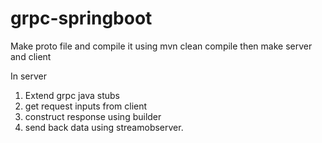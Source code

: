 # grpc-springboot

Make proto file and compile it using mvn clean compile
then make server and client

In server
1. Extend grpc java stubs
2. get request inputs from client
3. construct response using builder
4. send back data using streamobserver.
